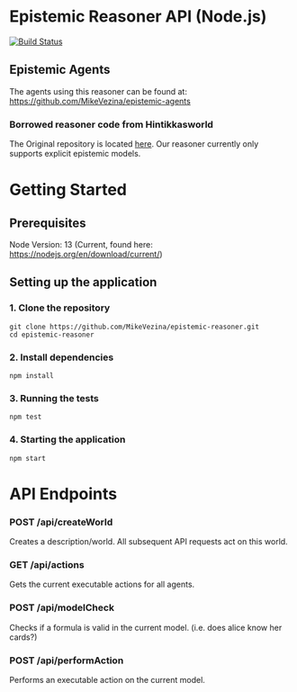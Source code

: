 # Epistemic Reasoner API (Node.js)
[![Build Status](https://travis-ci.com/MikeVezina/epistemic-reasoner.svg?token=5XuGRvxnd7EFyJcxyBNe&branch=master)](https://travis-ci.com/MikeVezina/epistemic-reasoner)

## Epistemic Agents
The agents using this reasoner can be found at: https://github.com/MikeVezina/epistemic-agents

### Borrowed reasoner code from Hintikkasworld
The Original repository is located [here](https://gitlab.inria.fr/fschwarz/hintikkasworld). Our reasoner currently only supports explicit epistemic models.

# Getting Started
## Prerequisites
Node Version: 13 (Current, found here: https://nodejs.org/en/download/current/)

## Setting up the application
### 1. Clone the repository
```
git clone https://github.com/MikeVezina/epistemic-reasoner.git
cd epistemic-reasoner
```

### 2. Install dependencies
```
npm install
```

### 3. Running the tests
```
npm test
```

### 4. Starting the application
```
npm start
```

# API Endpoints
### POST /api/createWorld
Creates a description/world. All subsequent API requests act on this world.

### GET /api/actions
Gets the current executable actions for all agents.

### POST /api/modelCheck
Checks if a formula is valid in the current model. (i.e. does alice know her cards?)

### POST /api/performAction
Performs an executable action on the current model. 
